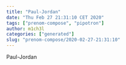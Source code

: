 ```yaml
---
title: "Paul-Jordan"
date: "Thu Feb 27 21:31:10 CET 2020"
tags: ["prenom-compose", "pipotron"]
author: m1ch3l
categories: ["generated"]
slug: "prenom-compose/2020-02-27-21:31:10"
---
```


Paul-Jordan
